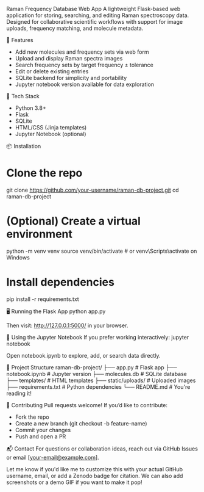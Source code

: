  Raman Frequency Database Web App
A lightweight Flask-based web application for storing, searching, and editing Raman spectroscopy data. Designed for collaborative scientific workflows with support for image uploads, frequency matching, and molecule metadata.

🚀 Features
- Add new molecules and frequency sets via web form
- Upload and display Raman spectra images
- Search frequency sets by target frequency ± tolerance
- Edit or delete existing entries
- SQLite backend for simplicity and portability
- Jupyter notebook version available for data exploration

🧰 Tech Stack
- Python 3.8+
- Flask
- SQLite
- HTML/CSS (Jinja templates)
- Jupyter Notebook (optional)

📦 Installation
# Clone the repo
git clone https://github.com/your-username/raman-db-project.git
cd raman-db-project

# (Optional) Create a virtual environment
python -m venv venv
source venv/bin/activate  # or venv\Scripts\activate on Windows

# Install dependencies
pip install -r requirements.txt



🖥️ Running the Flask App
python app.py


Then visit: http://127.0.0.1:5000/ in your browser.

📓 Using the Jupyter Notebook
If you prefer working interactively:
jupyter notebook


Open notebook.ipynb to explore, add, or search data directly.

📁 Project Structure
raman-db-project/
├── app.py                  # Flask app
├── notebook.ipynb          # Jupyter version
├── molecules.db            # SQLite database
├── templates/              # HTML templates
├── static/uploads/         # Uploaded images
├── requirements.txt        # Python dependencies
└── README.md               # You're reading it!



🤝 Contributing
Pull requests welcome! If you’d like to contribute:
- Fork the repo
- Create a new branch (git checkout -b feature-name)
- Commit your changes
- Push and open a PR

📬 Contact
For questions or collaboration ideas, reach out via GitHub Issues or email [your-email@example.com].

Let me know if you'd like me to customize this with your actual GitHub username, email, or add a Zenodo badge for citation. We can also add screenshots or a demo GIF if you want to make it pop!
